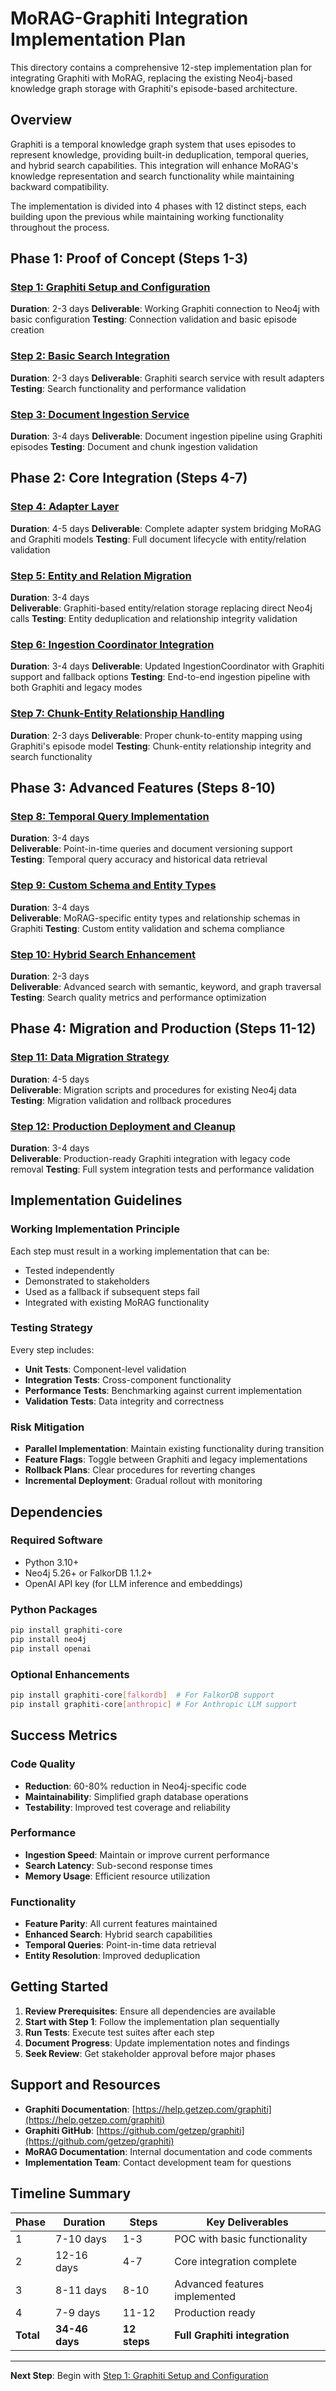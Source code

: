 # MoRAG-Graphiti Integration Implementation Plan

This directory contains a comprehensive 12-step implementation plan for integrating Graphiti with MoRAG, replacing the existing Neo4j-based knowledge graph storage with Graphiti's episode-based architecture.

## Overview

Graphiti is a temporal knowledge graph system that uses episodes to represent knowledge, providing built-in deduplication, temporal queries, and hybrid search capabilities. This integration will enhance MoRAG's knowledge representation and search functionality while maintaining backward compatibility.

The implementation is divided into 4 phases with 12 distinct steps, each building upon the previous while maintaining working functionality throughout the process.

## Phase 1: Proof of Concept (Steps 1-3)

### [Step 1: Graphiti Setup and Configuration](./step-01-graphiti-setup.md)
**Duration**: 2-3 days
**Deliverable**: Working Graphiti connection to Neo4j with basic configuration
**Testing**: Connection validation and basic episode creation

### [Step 2: Basic Search Integration](./step-02-basic-search.md)
**Duration**: 2-3 days
**Deliverable**: Graphiti search service with result adapters
**Testing**: Search functionality and performance validation

### [Step 3: Document Ingestion Service](./step-03-document-ingestion.md)
**Duration**: 3-4 days
**Deliverable**: Document ingestion pipeline using Graphiti episodes
**Testing**: Document and chunk ingestion validation

## Phase 2: Core Integration (Steps 4-7)

### [Step 4: Adapter Layer](./step-04-adapter-layer.md)
**Duration**: 4-5 days
**Deliverable**: Complete adapter system bridging MoRAG and Graphiti models
**Testing**: Full document lifecycle with entity/relation validation

### [Step 5: Entity and Relation Migration](./step-05-entity-relation-migration.md)
**Duration**: 3-4 days  
**Deliverable**: Graphiti-based entity/relation storage replacing direct Neo4j calls
**Testing**: Entity deduplication and relationship integrity validation

### [Step 6: Ingestion Coordinator Integration](./step-06-coordinator-integration.md)
**Duration**: 3-4 days
**Deliverable**: Updated IngestionCoordinator with Graphiti support and fallback options
**Testing**: End-to-end ingestion pipeline with both Graphiti and legacy modes

### [Step 7: Chunk-Entity Relationship Handling](./step-07-chunk-entity-relationships.md)
**Duration**: 2-3 days
**Deliverable**: Proper chunk-to-entity mapping using Graphiti's episode model
**Testing**: Chunk-entity relationship integrity and search functionality

## Phase 3: Advanced Features (Steps 8-10)

### [Step 8: Temporal Query Implementation](./step-08-temporal-queries.md)
**Duration**: 3-4 days  
**Deliverable**: Point-in-time queries and document versioning support  
**Testing**: Temporal query accuracy and historical data retrieval

### [Step 9: Custom Schema and Entity Types](./step-09-custom-schema.md)
**Duration**: 3-4 days  
**Deliverable**: MoRAG-specific entity types and relationship schemas in Graphiti
**Testing**: Custom entity validation and schema compliance

### [Step 10: Hybrid Search Enhancement](./step-10-hybrid-search.md)
**Duration**: 2-3 days  
**Deliverable**: Advanced search with semantic, keyword, and graph traversal  
**Testing**: Search quality metrics and performance optimization

## Phase 4: Migration and Production (Steps 11-12)

### [Step 11: Data Migration Strategy](./step-11-data-migration.md)
**Duration**: 4-5 days  
**Deliverable**: Migration scripts and procedures for existing Neo4j data  
**Testing**: Migration validation and rollback procedures

### [Step 12: Production Deployment and Cleanup](./step-12-production-deployment.md)
**Duration**: 3-4 days  
**Deliverable**: Production-ready Graphiti integration with legacy code removal
**Testing**: Full system integration tests and performance validation

## Implementation Guidelines

### Working Implementation Principle
Each step must result in a working implementation that can be:
- Tested independently
- Demonstrated to stakeholders
- Used as a fallback if subsequent steps fail
- Integrated with existing MoRAG functionality

### Testing Strategy
Every step includes:
- **Unit Tests**: Component-level validation
- **Integration Tests**: Cross-component functionality
- **Performance Tests**: Benchmarking against current implementation
- **Validation Tests**: Data integrity and correctness

### Risk Mitigation
- **Parallel Implementation**: Maintain existing functionality during transition
- **Feature Flags**: Toggle between Graphiti and legacy implementations
- **Rollback Plans**: Clear procedures for reverting changes
- **Incremental Deployment**: Gradual rollout with monitoring

## Dependencies

### Required Software
- Python 3.10+
- Neo4j 5.26+ or FalkorDB 1.1.2+
- OpenAI API key (for LLM inference and embeddings)

### Python Packages
```bash
pip install graphiti-core
pip install neo4j
pip install openai
```

### Optional Enhancements
```bash
pip install graphiti-core[falkordb]  # For FalkorDB support
pip install graphiti-core[anthropic] # For Anthropic LLM support
```

## Success Metrics

### Code Quality
- **Reduction**: 60-80% reduction in Neo4j-specific code
- **Maintainability**: Simplified graph database operations
- **Testability**: Improved test coverage and reliability

### Performance
- **Ingestion Speed**: Maintain or improve current performance
- **Search Latency**: Sub-second response times
- **Memory Usage**: Efficient resource utilization

### Functionality
- **Feature Parity**: All current features maintained
- **Enhanced Search**: Hybrid search capabilities
- **Temporal Queries**: Point-in-time data retrieval
- **Entity Resolution**: Improved deduplication

## Getting Started

1. **Review Prerequisites**: Ensure all dependencies are available
2. **Start with Step 1**: Follow the implementation plan sequentially
3. **Run Tests**: Execute test suites after each step
4. **Document Progress**: Update implementation notes and findings
5. **Seek Review**: Get stakeholder approval before major phases

## Support and Resources

- **Graphiti Documentation**: [https://help.getzep.com/graphiti](https://help.getzep.com/graphiti)
- **Graphiti GitHub**: [https://github.com/getzep/graphiti](https://github.com/getzep/graphiti)
- **MoRAG Documentation**: Internal documentation and code comments
- **Implementation Team**: Contact development team for questions

## Timeline Summary

| Phase | Duration | Steps | Key Deliverables |
|-------|----------|-------|------------------|
| 1 | 7-10 days | 1-3 | POC with basic functionality |
| 2 | 12-16 days | 4-7 | Core integration complete |
| 3 | 8-11 days | 8-10 | Advanced features implemented |
| 4 | 7-9 days | 11-12 | Production ready |
| **Total** | **34-46 days** | **12 steps** | **Full Graphiti integration** |

---

**Next Step**: Begin with [Step 1: Graphiti Setup and Configuration](./step-01-environment-setup.md)
